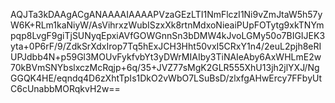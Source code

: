 AQJTa3kDAAgACgANAAAAIAAAAPVzaGEzLTI1NmFlczI1Ni9vZmJtaW5h57yW6K+RLm1kaNiyW/AsVihrxzWubISzxXk8rtnMdxoNieaiPUpFOTytg9xkTNYmpqp8LvgF9giTjSUNyqEpxiAVfGOWGnnSn3bDMW4kJvoLGMy50o7BIGIJEK3yta+0P6rF/9/ZdkSrXdxIrop7Tq5hExJCH3Hht50vxI5CRxY1n4/2euL2pjh8eRIUPJdbb4N+p59Gl3MOUvFykfvbYt3yDWrMIAIby3TiNAIeAby6AxWHLmE2w70kBVmSNYbslxczMcRqjp+6q/35+JVZ77sMgK2GLR555XhU13jh2jlYXJ/NgGGQK4HE/eqndq4D6zXhtTpIs1DkO2vWbO7LSuBsD/zlxfgAHwErcy7FFbyUtC6cUnabbMORqkvH2w==